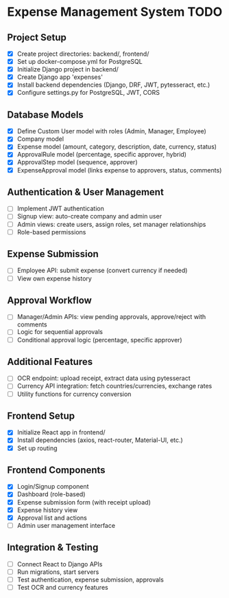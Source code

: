 # Expense Management System TODO

## Project Setup
- [x] Create project directories: backend/, frontend/
- [x] Set up docker-compose.yml for PostgreSQL
- [x] Initialize Django project in backend/
- [x] Create Django app 'expenses'
- [x] Install backend dependencies (Django, DRF, JWT, pytesseract, etc.)
- [x] Configure settings.py for PostgreSQL, JWT, CORS

## Database Models
- [x] Define Custom User model with roles (Admin, Manager, Employee)
- [x] Company model
- [x] Expense model (amount, category, description, date, currency, status)
- [x] ApprovalRule model (percentage, specific approver, hybrid)
- [x] ApprovalStep model (sequence, approver)
- [x] ExpenseApproval model (links expense to approvers, status, comments)

## Authentication & User Management
- [ ] Implement JWT authentication
- [ ] Signup view: auto-create company and admin user
- [ ] Admin views: create users, assign roles, set manager relationships
- [ ] Role-based permissions

## Expense Submission
- [ ] Employee API: submit expense (convert currency if needed)
- [ ] View own expense history

## Approval Workflow
- [ ] Manager/Admin APIs: view pending approvals, approve/reject with comments
- [ ] Logic for sequential approvals
- [ ] Conditional approval logic (percentage, specific approver)

## Additional Features
- [ ] OCR endpoint: upload receipt, extract data using pytesseract
- [ ] Currency API integration: fetch countries/currencies, exchange rates
- [ ] Utility functions for currency conversion

## Frontend Setup
- [x] Initialize React app in frontend/
- [x] Install dependencies (axios, react-router, Material-UI, etc.)
- [x] Set up routing

## Frontend Components
- [x] Login/Signup component
- [x] Dashboard (role-based)
- [x] Expense submission form (with receipt upload)
- [x] Expense history view
- [x] Approval list and actions
- [ ] Admin user management interface

## Integration & Testing
- [ ] Connect React to Django APIs
- [ ] Run migrations, start servers
- [ ] Test authentication, expense submission, approvals
- [ ] Test OCR and currency features
